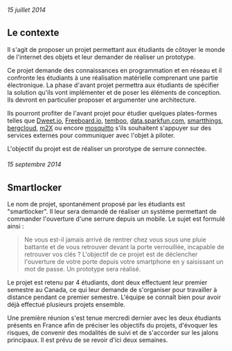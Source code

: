 ###### 15 juillet 2014

Le contexte
------------------------

Il s'agit de proposer un projet permettant aux étudiants de côtoyer le monde de l'internet des objets et leur demander de réaliser un prototype. 

Ce projet demande des connaissances en programmation et en réseau et il confronte les étudiants à une réalisation matérielle comprenant une partie électronique. La phase d'avant projet permettra aux étudiants de spécifier la solution qu'ils vont implémenter et de poser les éléments de conception. Ils devront en particulier proposer et argumenter une architecture.

Ils pourront profiter de l'avant projet pour étudier quelques plates-formes telles que [Dweet.io](https://dweet.io/), [Freeboard.io](http://freeboard.io/), [temboo](https://temboo.com/), [data.sparkfun.com](https://data.sparkfun.com/), [smartthings](http://smartthings.com), [bergcloud](http://bergcloud.com/), [m2X](https://m2x.att.com) ou encore [mosquitto](http://mosquitto.org/) s'ils souhaitent s'appuyer sur des services externes pour communiquer avec l'objet à piloter.   

L'objectif du projet est de réaliser un prorotype de serrure connectée.     


###### 15 septembre 2014
Smartlocker
------------------------

Le nom de projet, spontanément proposé par les étudiants est "smartlocker". Il leur sera demandé de réaliser un système permettant de commander l'ouverture d'une serrure depuis un mobile. Le sujet est formulé ainsi :

> Ne vous est-il jamais arrivé de rentrer chez vous sous une pluie battante et de vous retrouver devant la porte verrouillée, incapable de retrouver vos clés ? L'objectif de ce projet est de déclencher l'ouverture de votre porte depuis votre smartphone en y saisissant un mot de passe. Un prototype sera réalisé.

Le projet est retenu par 4 étudiants, dont deux effectuent leur premier semestre au Canada, ce qui leur demande  de s'organiser pour travailler à distance pendant ce premier semestre. L'équipe se connaît bien pour avoir déjà effectué plusieurs projets ensemble.

Une première réunion s'est tenue mercredi dernier avec les deux étudiants présents en France afin de préciser les objectifs du projets, d'évoquer les risques, de convenir des modalités de suivi et de s'accorder sur les jalons principaux. Il est prévu de se revoir d'ici deux semaines.